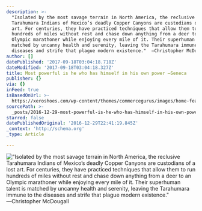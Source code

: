 ```yaml
---
description: >-
  "Isolated by the most savage terrain in North America, the reclusive
  Tarahumara Indians of Mexico’s deadly Copper Canyons are custodians of a lost
  art. For centuries, they have practiced techniques that allow them to run
  hundreds of miles without rest and chase down anything from a deer to an
  Olympic marathoner while enjoying every mile of it. Their superhuman talent is
  matched by uncanny health and serenity, leaving the Tarahumara immune to the
  diseases and strife that plague modern existence."  ―Christopher McDougall
author: []
datePublished: '2017-09-18T03:04:18.718Z'
dateModified: '2017-09-18T03:04:18.327Z'
title: Most powerful is he who has himself in his own power ―Seneca
publisher: {}
via: {}
inFeed: true
isBasedOnUrl: >-
  https://xeroshoes.com/wp-content/themes/commercegurus/images/home-features/support-tarahumara.jpg
sourcePath: >-
  _posts/2016-12-29-most-powerful-is-he-who-has-himself-in-his-own-power-senec.md
starred: false
datePublishedOriginal: '2016-12-29T22:41:19.845Z'
_context: 'http://schema.org'
_type: Article

---
```

!["Isolated by the most savage terrain in North America, the reclusive Tarahumara Indians of Mexico’s deadly Copper Canyons are custodians of a lost art. For centuries, they have practiced techniques that allow them to run hundreds of miles without rest and chase down anything from a deer to an Olympic marathoner while enjoying every mile of it. Their superhuman talent is matched by uncanny health and serenity, leaving the Tarahumara immune to the diseases and strife that plague modern existence."  ―Christopher McDougall](https://the-grid-user-content.s3-us-west-2.amazonaws.com/d1913a5b-d596-48cf-821a-70b242b21c78.png)